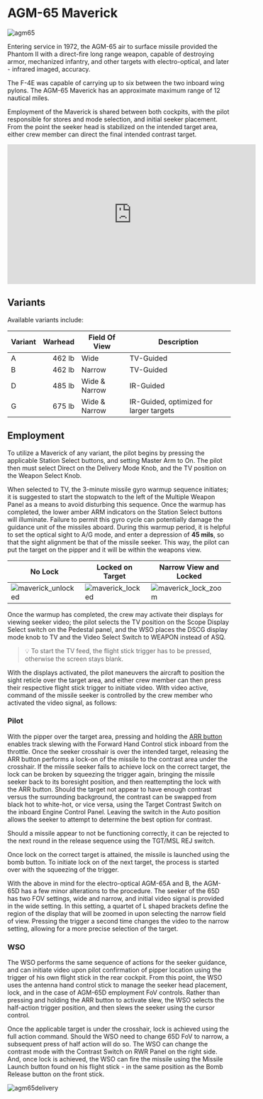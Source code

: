 # AGM-65 Maverick

![agm65](../../../img/agm65.jpg)

Entering service in 1972, the AGM-65 air to surface missile provided the Phantom
II with a direct-fire long range weapon, capable of destroying armor, mechanized
infantry, and other targets with electro-optical, and later - infrared imaged,
accuracy.

The F-4E was capable of carrying up to six between the two inboard wing pylons.
The AGM-65 Maverick has an approximate maximum range of 12 nautical miles.

Employment of the Maverick is shared between both cockpits, with the pilot
responsible for stores and mode selection, and initial seeker placement. From
the point the seeker head is stabilized on the intended target area, either crew
member can direct the final intended contrast target.

<iframe width="560" height="315" src="https://www.youtube.com/embed/A4m8lyxbCVw?si=j7zYMHmHzk1OF6dJ"
title="DCS F-4E Phantom: AGM-65 Maverick Tutorial" frameborder="0"
allow="accelerometer; autoplay; clipboard-write; encrypted-media; gyroscope; picture-in-picture; web-share"
referrerpolicy="strict-origin-when-cross-origin" allowfullscreen></iframe>

## Variants

Available variants include:

| Variant | Warhead | Field Of View | Description                             |
| ------- | ------: | ------------- | --------------------------------------- |
| A       |  462 lb | Wide          | TV-Guided                               |
| B       |  462 lb | Narrow        | TV-Guided                               |
| D       |  485 lb | Wide & Narrow | IR-Guided                               |
| G       |  675 lb | Wide & Narrow | IR-Guided, optimized for larger targets |

## Employment

To utilize a Maverick of any variant, the pilot begins by pressing the
applicable Station Select buttons, and setting Master Arm to On. The pilot then
must select Direct on the Delivery Mode Knob, and the TV position on the Weapon
Select Knob.

When selected to TV, the 3-minute missile gyro warmup sequence initiates; it is
suggested to start the stopwatch to the left of the Multiple Weapon Panel as a
means to avoid disturbing this sequence. Once the warmup has completed, the
lower amber ARM indicators on the Station Select buttons will illuminate.
Failure to permit this gyro cycle can potentially damage the guidance unit of
the missiles aboard. During this warmup period, it is helpful to set the optical
sight to A/G mode, and enter a depression of **45 mils**, so that the sight
alignment be that of the missile seeker. This way, the pilot can put the target
on the pipper and it will be within the weapons view.

| No Lock                                                  | Locked on Target                                   | Narrow View and Locked                                     |
| -------------------------------------------------------- | -------------------------------------------------- | ---------------------------------------------------------- |
| ![maverick_unlocked](../../../img/maverick_unlocked.jpg) | ![maverick_locked](../../../img/maverick_lock.jpg) | ![maverick_lock_zoom](../../../img/maverick_lock_zoom.jpg) |

Once the warmup has completed, the crew may activate their displays for viewing
seeker video; the pilot selects the TV position on the Scope Display Select
switch on the Pedestal panel, and the WSO places the DSCG display mode knob to
TV and the Video Select Switch to WEAPON instead of ASQ.

> 💡 To start the TV feed, the flight stick trigger has to be pressed, otherwise
> the screen stays blank.

With the displays activated, the pilot maneuvers the aircraft to position the
sight reticle over the target area, and either crew member can then press their
respective flight stick trigger to initiate video. With video active, command of
the missile seeker is controlled by the crew member who activated the video
signal, as follows:

### Pilot

With the pipper over the target area, pressing and holding the
[ARR button](../../../cockpit/pilot/stick_seat.md#air-refueling-release-button)
enables track slewing with the Forward Hand Control stick inboard from the
throttle. Once the seeker crosshair is over the intended target, releasing the
ARR button performs a lock-on of the missile to the contrast area under the
crosshair. If the missile seeker fails to achieve lock on the correct target,
the lock can be broken by squeezing the trigger again, bringing the missile
seeker back to its boresight position, and then reattempting the lock with the
ARR button. Should the target not appear to have enough contrast versus the
surrounding background, the contrast can be swapped from black hot to white-hot,
or vice versa, using the Target Contrast Switch on the inboard Engine Control
Panel. Leaving the switch in the Auto position allows the seeker to attempt to
determine the best option for contrast.

Should a missile appear to not be functioning correctly, it can be rejected to
the next round in the release sequence using the TGT/MSL REJ switch.

Once lock on the correct target is attained, the missile is launched using the
bomb button. To initiate lock on of the next target, the process is started over
with the squeezing of the trigger.

With the above in mind for the electro-optical AGM-65A and B, the AGM-65D has a
few minor alterations to the procedure. The seeker of the 65D has two FOV
settings, wide and narrow, and initial video signal is provided in the wide
setting. In this setting, a quartet of L shaped brackets define the region of
the display that will be zoomed in upon selecting the narrow field of view.
Pressing the trigger a second time changes the video to the narrow setting,
allowing for a more precise selection of the target.

### WSO

The WSO performs the same sequence of actions for the seeker guidance, and can
initiate video upon pilot confirmation of pipper location using the trigger of
his own flight stick in the rear cockpit. From this point, the WSO uses the
antenna hand control stick to manage the seeker head placement, lock, and in the
case of AGM-65D employment FoV controls. Rather than pressing and holding the
ARR button to activate slew, the WSO selects the half-action trigger position,
and then slews the seeker using the cursor control.

Once the applicable target is under the crosshair, lock is achieved using the
full action command. Should the WSO need to change 65D FoV to narrow, a
subsequent press of half action will do so. The WSO can change the contrast mode
with the Contrast Switch on RWR Panel on the right side. And, once lock is
achieved, the WSO can fire the missile using the Missile Launch button found on
his flight stick - in the same position as the Bomb Release button on the front
stick.

![agm65delivery](../../../img/agm65delivery.jpg)
